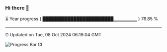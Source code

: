 ### Hi there 👋

⏳ Year progress { ███████████████████████▁▁▁▁▁▁▁ } 76.85 %

---

⏰ Updated on Tue, 08 Oct 2024 06:19:04 GMT

![Progress Bar CI](https://github.com/liununu/liununu/workflows/Progress%20Bar%20CI/badge.svg)
